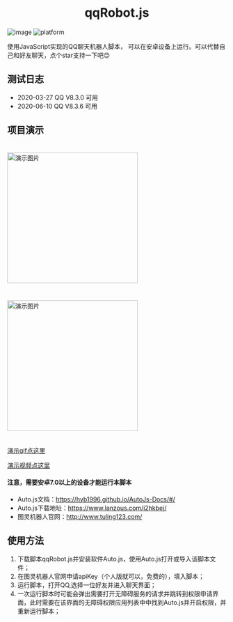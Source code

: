 <h1 align="center">qqRobot.js</h1>


![image](https://img.shields.io/badge/license-MIT-red)
![platform](https://img.shields.io/badge/platform-android%20%5E7.0-green)
<div>

使用JavaScript实现的QQ聊天机器人脚本， 可以在安卓设备上运行。可以代替自己和好友聊天，点个star支持一下吧:blush:
## 测试日志
- 2020-03-27 QQ V8.3.0 可用
- 2020-06-10 QQ V8.3.6 可用

## 项目演示
<img alt="演示图片" src="http://back.1cloud.xyz/uploadImg/1591788324822_robot1.jpg" style="width:300px;margin:20px 0;" />
<img alt="演示图片" src="http://back.1cloud.xyz/uploadImg/1591788363609_robot2.jpg" style="width:300px;margin:20px 0;" />


[演示gif点这里](http://back.1cloud.xyz/uploadImg/1591787872254_qqRobot.gif)

[演示视频点这里](https://v.qq.com/x/page/f0951t6g2mn.html?vuid24=%2B7RXi3cEu2ZkJ5tryXAXIw%3D%3D&url_from=share&second_share=0&share_from=copy)

#### 注意，需要安卓7.0以上的设备才能运行本脚本


</div>

- Auto.js文档：https://hyb1996.github.io/AutoJs-Docs/#/
- Auto.js下载地址：https://www.lanzous.com/i2hkbej/
- 图灵机器人官网：http://www.tuling123.com/


## 使用方法

1. 下载脚本qqRobot.js并安装软件Auto.js，使用Auto.js打开或导入该脚本文件；
2. 在图灵机器人官网申请apiKey（个人版就可以，免费的），填入脚本；
2. 运行脚本，打开QQ,选择一位好友并进入聊天界面；
3. 一次运行脚本时可能会弹出需要打开无障碍服务的请求并跳转到权限申请界面，此时需要在该界面的无障碍权限应用列表中中找到Auto.js并开启权限，并重新运行脚本；
